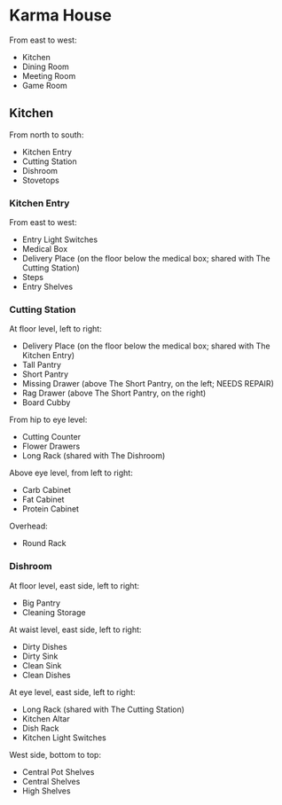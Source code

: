 # Karma House

From east to west:

* Kitchen
* Dining Room
* Meeting Room
* Game Room

## Kitchen

From north to south:

* Kitchen Entry
* Cutting Station
* Dishroom
* Stovetops

### Kitchen Entry

From east to west:

* Entry Light Switches
* Medical Box
* Delivery Place (on the floor below the medical box; shared with The Cutting Station)
* Steps
* Entry Shelves

### Cutting Station

At floor level, left to right:

* Delivery Place (on the floor below the medical box; shared with The Kitchen Entry)
* Tall Pantry
* Short Pantry
* Missing Drawer (above The Short Pantry, on the left; NEEDS REPAIR)
* Rag Drawer (above The Short Pantry, on the right)
* Board Cubby

From hip to eye level:

* Cutting Counter
* Flower Drawers
* Long Rack (shared with The Dishroom)

Above eye level, from left to right:

* Carb Cabinet
* Fat Cabinet
* Protein Cabinet

Overhead:

* Round Rack

### Dishroom

At floor level, east side, left to right:

* Big Pantry
* Cleaning Storage

At waist level, east side, left to right:

* Dirty Dishes
* Dirty Sink
* Clean Sink
* Clean Dishes

At eye level, east side, left to right: 

* Long Rack (shared with The Cutting Station)
* Kitchen Altar
* Dish Rack
* Kitchen Light Switches

West side, bottom to top:

* Central Pot Shelves
* Central Shelves
* High Shelves
